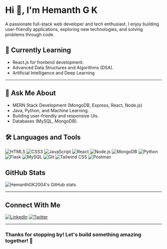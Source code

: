 # Hi 👋, I'm Hemanth G K  
A passionate full-stack web developer and tech enthusiast. I enjoy building user-friendly applications, exploring new technologies, and solving problems through code.

## 🌱 Currently Learning
- React.js for frontend development.
- Advanced Data Structures and Algorithms (DSA).
- Artificial Intelligence and Deep Learning

---

## 💬 Ask Me About
- MERN Stack Development (MongoDB, Express, React, Node.js)
- Java, Python, and Machine Learning.
- Building user-friendly and responsive UIs.
- Databases (MySQL, MongoDB).

## 🛠️ Languages and Tools
![HTML5](https://img.shields.io/badge/-HTML5-E34F26?logo=html5&logoColor=white&style=flat)
![CSS3](https://img.shields.io/badge/-CSS3-1572B6?logo=css3&logoColor=white&style=flat)
![JavaScript](https://img.shields.io/badge/-JavaScript-F7DF1E?logo=javascript&logoColor=black&style=flat)
![React](https://img.shields.io/badge/-React-61DAFB?logo=react&logoColor=black&style=flat)
![Node.js](https://img.shields.io/badge/-Node.js-339933?logo=nodedotjs&logoColor=white&style=flat)
![MongoDB](https://img.shields.io/badge/-MongoDB-47A248?logo=mongodb&logoColor=white&style=flat)
![Python](https://img.shields.io/badge/-Python-3776AB?logo=python&logoColor=white&style=flat)
![Flask](https://img.shields.io/badge/-Flask-000000?logo=flask&logoColor=white&style=flat)
![MySQL](https://img.shields.io/badge/-MySQL-4479A1?logo=mysql&logoColor=white&style=flat)
![Git](https://img.shields.io/badge/-Git-F05032?logo=git&logoColor=white&style=flat)
![Tailwind CSS](https://img.shields.io/badge/-Tailwind%20CSS-06B6D4?logo=tailwindcss&logoColor=white&style=flat)
![Postman](https://img.shields.io/badge/-Postman-FF6C37?logo=postman&logoColor=white&style=flat)


## GitHub Stats
![HemanthGK2004's GitHub stats](https://github-readme-stats.vercel.app/api?username=HemanthGK2004&show_icons=true&theme=radical)

---

## Connect With Me
[![LinkedIn](https://img.shields.io/badge/LinkedIn-blue?logo=linkedin&logoColor=white)](https://linkedin.com/in/hemanthgk)
[![Twitter](https://img.shields.io/badge/Twitter-1DA1F2?logo=twitter&logoColor=white)](https://twitter.com/Hemanth2004gk)

---

### Thanks for stopping by! Let's build something amazing together! 🚀

